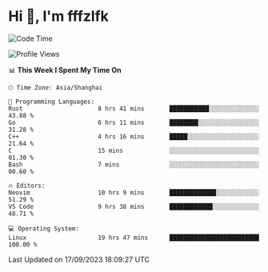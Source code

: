 # Hi 👋, I'm fffzlfk

<!--START_SECTION:waka-->
![Code Time](http://img.shields.io/badge/Code%20Time-417%20hrs%2036%20mins-blue)

![Profile Views](http://img.shields.io/badge/Profile%20Views-0-blue)

📊 **This Week I Spent My Time On** 

```text
🕑︎ Time Zone: Asia/Shanghai

💬 Programming Languages: 
Rust                     8 hrs 41 mins       ███████████░░░░░░░░░░░░░░   43.88 % 
Go                       6 hrs 11 mins       ████████░░░░░░░░░░░░░░░░░   31.28 % 
C++                      4 hrs 16 mins       █████░░░░░░░░░░░░░░░░░░░░   21.64 % 
C                        15 mins             ░░░░░░░░░░░░░░░░░░░░░░░░░   01.30 % 
Bash                     7 mins              ░░░░░░░░░░░░░░░░░░░░░░░░░   00.60 % 

🔥 Editors: 
Neovim                   10 hrs 9 mins       █████████████░░░░░░░░░░░░   51.29 % 
VS Code                  9 hrs 38 mins       ████████████░░░░░░░░░░░░░   48.71 % 

💻 Operating System: 
Linux                    19 hrs 47 mins      █████████████████████████   100.00 % 
```


 Last Updated on 17/09/2023 18:09:27 UTC
<!--END_SECTION:waka-->
